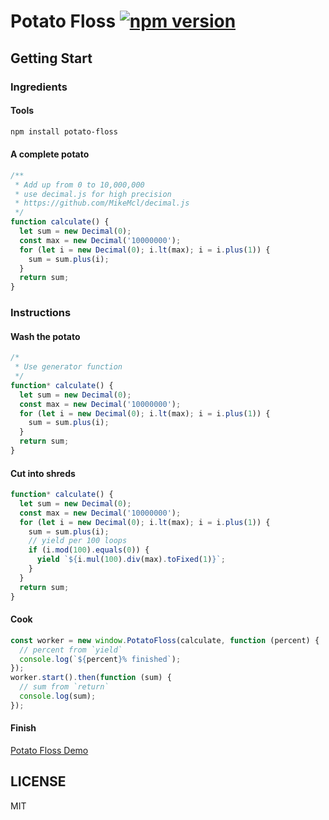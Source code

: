 Potato Floss [![npm version](https://badge.fury.io/js/potato-floss.svg)](https://badge.fury.io/js/potato-floss)
===

Getting Start
---

### Ingredients
#### Tools
```sh
npm install potato-floss
```

#### A complete potato
```js
/**
 * Add up from 0 to 10,000,000
 * use decimal.js for high precision
 * https://github.com/MikeMcl/decimal.js
 */
function calculate() {
  let sum = new Decimal(0);
  const max = new Decimal('10000000');
  for (let i = new Decimal(0); i.lt(max); i = i.plus(1)) {
    sum = sum.plus(i);
  }
  return sum;
}
```

### Instructions
#### Wash the potato
```js
/*
 * Use generator function
 */
function* calculate() {
  let sum = new Decimal(0);
  const max = new Decimal('10000000');
  for (let i = new Decimal(0); i.lt(max); i = i.plus(1)) {
    sum = sum.plus(i);
  }
  return sum;
}
```

#### Cut into shreds
```js
function* calculate() {
  let sum = new Decimal(0);
  const max = new Decimal('10000000');
  for (let i = new Decimal(0); i.lt(max); i = i.plus(1)) {
    sum = sum.plus(i);
    // yield per 100 loops
    if (i.mod(100).equals(0)) {
      yield `${i.mul(100).div(max).toFixed(1)}`;
    }
  }
  return sum;
}
```

#### Cook
```js
const worker = new window.PotatoFloss(calculate, function (percent) {
  // percent from `yield`
  console.log(`${percent}% finished`);
});
worker.start().then(function (sum) {
  // sum from `return`
  console.log(sum);
});
```

#### Finish
[Potato Floss Demo](https://means88.github.io/potato-floss/)

## LICENSE
MIT
